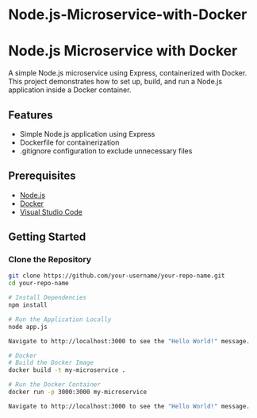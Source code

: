 # Node.js-Microservice-with-Docker
# Node.js Microservice with Docker

A simple Node.js microservice using Express, containerized with Docker. This project demonstrates how to set up, build, and run a Node.js application inside a Docker container.

## Features

- Simple Node.js application using Express
- Dockerfile for containerization
- .gitignore configuration to exclude unnecessary files

## Prerequisites

- [Node.js](https://nodejs.org/)
- [Docker](https://www.docker.com/)
- [Visual Studio Code](https://code.visualstudio.com/)

## Getting Started

### Clone the Repository

```bash
git clone https://github.com/your-username/your-repo-name.git
cd your-repo-name

# Install Dependencies
npm install

# Run the Application Locally
node app.js

Navigate to http://localhost:3000 to see the "Hello World!" message.

# Docker
# Build the Docker Image
docker build -t my-microservice .

# Run the Docker Container
docker run -p 3000:3000 my-microservice

Navigate to http://localhost:3000 to see the "Hello World!" message.

